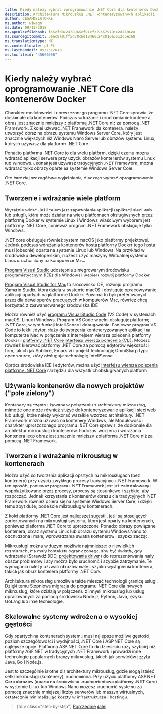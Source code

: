 ```yaml
---
title: Kiedy należy wybrać oprogramowanie .NET Core dla kontenerów Docker
description: Architektura Mikrousług .NET konteneryzowanych aplikacji .NET | Kiedy należy wybrać oprogramowanie .NET Core dla kontenerów Docker
author: CESARDELATORRE
ms.author: wiwagn
ms.date: 09/11/2018
ms.openlocfilehash: fa5efd3c2478965ef01efc39b57918ec2d35962a
ms.sourcegitcommit: 6eac9a01ff5d70c6d18460324c016a3612c5e268
ms.translationtype: MT
ms.contentlocale: pl-PL
ms.lasthandoff: 09/16/2018
ms.locfileid: "45666606"
---
```

# <a name="when-to-choose-net-core-for-docker-containers"></a>Kiedy należy wybrać oprogramowanie .NET Core dla kontenerów Docker

Charakter modułowości i uproszczonego programu .NET Core sprawia, że doskonałe dla kontenerów. Podczas wdrażanie i uruchamianie kontenera, obraz jest znacznie mniejszy z platformą .NET Core niż za pomocą .NET Framework. Z kolei używać .NET Framework dla kontenera, należy utworzyć obraz na obrazu systemu Windows Server Core, który jest znacznie większych niż Windows Nano Server lub obrazów systemu Linux, których używasz dla platformy .NET Core.

Ponadto platforma .NET Core to dla wielu platform, dzięki czemu można wdrażać aplikacji serwera przy użyciu obrazów kontenerów systemu Linux lub Windows. Jednak jeśli używasz tradycyjnych .NET Framework, można wdrażać tylko obrazy oparte na systemie Windows Server Core.

Oto bardziej szczegółowe wyjaśnienie, dlaczego wybrać oprogramowanie .NET Core.

## <a name="developing-and-deploying-cross-platform"></a>Tworzenie i wdrażanie wiele platform

Wyraźnie widać Jeśli celem jest zapewnienie aplikacji (aplikacji sieci web lub usługi), która może działać na wielu platformach obsługiwanych przez platformę Docker w systemie Linux i Windows, właściwym wyborem jest platformy .NET Core, ponieważ program .NET Framework obsługuje tylko Windows.

.NET core obsługuje również system macOS jako platformy projektowej. Jednak podczas wdrażania kontenerów hosta platformy Docker tego hosta musi (obecnie) oparta na systemie Linux lub Windows. Na przykład w środowisku deweloperskim, możesz użyć maszyny Wirtualnej systemu Linux uruchomiony na komputerze Mac.

[Program Visual Studio](https://www.visualstudio.com/vs/) udostępnia zintegrowanym środowisku programistycznym (IDE) dla Windows i wspiera rozwój platformy Docker.

[Program Visual Studio for Mac](https://www.visualstudio.com/vs/visual-studio-mac/) to środowisko IDE, rozwoju programu Xamarin Studio, która działa w systemie macOS i obsługuje opracowywanie aplikacji opartych na platformie Docker. Powinna to być preferowanych przez dla deweloperów pracujących w komputerów Mac, również chcą korzystać z zaawansowanego środowiska IDE.

Można również użyć [programu Visual Studio Code](https://code.visualstudio.com/) (VS Code) w systemach macOS, Linux i Windows. Program VS Code w pełni obsługuje platformę .NET Core, w tym funkcji IntelliSense i debugowania. Ponieważ program VS Code to lekki edytor, służy do tworzenia konteneryzowanych aplikacji na komputerze Mac w połączeniu z interfejsem wiersza polecenia platformy Docker i [platformy .NET Core interfejsu wiersza polecenia (CLI)](https://docs.microsoft.com/dotnet/core/tools/?tabs=netcore2x). Możesz również kierować platformy .NET Core za pomocą edytorów większości firm, takich jak Sublime, Emacs vi i projekt technologię OmniSharp typu open source, który obsługuje technologię IntelliSense.

Oprócz środowiska IDE i edytorów, można użyć [interfejsu wiersza polecenia platformy .NET Core](https://docs.microsoft.com/dotnet/core/tools/?tabs=netcore2x) narzędzia dla wszystkich obsługiwanych platform.

## <a name="using-containers-for-new-green-field-projects"></a>Używanie kontenerów dla nowych projektów ("pole zielony")

Kontenery są często używane w połączeniu z architektury mikrousług, mimo że one może również służyć do konteneryzowanie aplikacji sieci web lub usługi, które należy wykonać wszelkie wzorzec architektury. .NET Framework można używać na kontenery Windows, ale Modułowość i charakter uproszczonego programu .NET Core sprawia, że doskonale dla architektur mikrousług i kontenerów. Podczas tworzenia i wdrażania kontenera jego obraz jest znacznie mniejszy z platformą .NET Core niż za pomocą .NET Framework.

## <a name="creating-and-deploying-microservices-on-containers"></a>Tworzenie i wdrażanie mikrousług w kontenerach

Można użyć do tworzenia aplikacji opartych na mikrousługach (bez kontenery) przy użyciu zwykłego procesy tradycyjnych .NET Framework. W ten sposób, ponieważ programu .NET Framework jest już zainstalowany i współużytkowane przez procesy, procesy są stosunkowo i szybkie, aby rozpocząć. Jednak korzystania z kontenerów obrazu dla tradycyjnych .NET Framework również opiera się na systemie Windows Server Core, i dzięki temu zbyt duże, podejście mikrousług w kontenerach.

Z kolei platformy .NET Core jest najlepszej sugestii, jeśli są stosujących zorientowanych na mikrousługi systemu, który jest oparty na kontenerach, ponieważ platforma .NET Core to uproszczone. Ponadto obrazy powiązane kontenera, obraz systemu Linux lub obrazu systemu Windows Nano to odchudzona i małe, wprowadzania światła kontenerów i szybko zacząć.

Mikrousługi można w dużym możliwie najmniejsze: o niewielkich rozmiarach, ma mały kontekstu ograniczonego, aby być światła, gdy wdrażanie (Sprawdź DDD, [projektowania driven](https://en.wikipedia.org/wiki/Domain-driven_design)) do reprezentowania mały obszar problemów i aby można było uruchomić i szybkie zatrzymanie. Te wymagania należy używać obrazów małe i szybko wystąpienia kontenera, takich jak obraz kontenera platformy .NET Core.

Architektura mikrousług umożliwia także mieszać technologii granicę usługi. Dzięki temu Stopniowa migracja do programu .NET Core dla nowych mikrousług, które działają w połączeniu z innymi mikrousług lub usług opracowanych za pomocą środowiska Node.js, Python, Java, języku GoLang lub inne technologie.

## <a name="deploying-high-density-in-scalable-systems"></a>Skalowalne systemy wdrożenia o wysokiej gęstości

Gdy opartych na kontenerach systemu musi najlepsze możliwe gęstości, poziom szczegółowości i wydajności, .NET Core i ASP.NET Core są najlepsze opcje. Platforma ASP.NET Core to do dziesięciu razy szybciej niż platformy ASP.NET w tradycyjnych .NET Framework i prowadzi inne technologie popularnych branży mikrousług, takich jak serwletów języka Java, Go i Node.js.

Jest to szczególnie istotne dla architektury mikrousług, gdzie mogą istnieć setki mikrousługi (kontenery) uruchomiona. Przy użyciu platformy ASP.NET Core obrazów (oparte na środowisko uruchomieniowe platformy .NET Core) w systemie Linux lub Windows Nano możesz uruchomić systemu za pomocą znacznie mniejszej liczby serwerów lub maszyn wirtualnych, ostatecznie minimalizując koszty w infrastrukturze i hostingu.


>[!div class="step-by-step"]
[Poprzednie](general-guidance.md)
[dalej](net-framework-container-scenarios.md)
